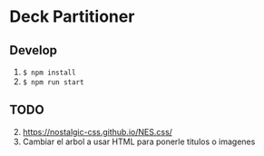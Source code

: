 # Deck Partitioner

## Develop
1. `$ npm install`
1. `$ npm run start`

## TODO
2. https://nostalgic-css.github.io/NES.css/
3. Cambiar el arbol a usar HTML para ponerle titulos o imagenes